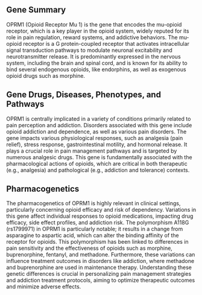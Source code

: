 ## Gene Summary
OPRM1 (Opioid Receptor Mu 1) is the gene that encodes the mu-opioid receptor, which is a key player in the opioid system, widely reputed for its role in pain regulation, reward systems, and addictive behaviors. The mu-opioid receptor is a G protein-coupled receptor that activates intracellular signal transduction pathways to modulate neuronal excitability and neurotransmitter release. It is predominantly expressed in the nervous system, including the brain and spinal cord, and is known for its ability to bind several endogenous opioids, like endorphins, as well as exogenous opioid drugs such as morphine.

## Gene Drugs, Diseases, Phenotypes, and Pathways
OPRM1 is centrally implicated in a variety of conditions primarily related to pain perception and addiction. Disorders associated with this gene include opioid addiction and dependence, as well as various pain disorders. The gene impacts various physiological responses, such as analgesia (pain relief), stress response, gastrointestinal motility, and hormonal release. It plays a crucial role in pain management pathways and is targeted by numerous analgesic drugs. This gene is fundamentally associated with the pharmacological actions of opioids, which are critical in both therapeutic (e.g., analgesia) and pathological (e.g., addiction and tolerance) contexts.

## Pharmacogenetics
The pharmacogenetics of OPRM1 is highly relevant in clinical settings, particularly concerning opioid efficacy and risk of dependency. Variations in this gene affect individual responses to opioid medications, impacting drug efficacy, side effect profiles, and addiction risk. The polymorphism A118G (rs1799971) in OPRM1 is particularly notable; it results in a change from asparagine to aspartic acid, which can alter the binding affinity of the receptor for opioids. This polymorphism has been linked to differences in pain sensitivity and the effectiveness of opioids such as morphine, buprenorphine, fentanyl, and methadone. Furthermore, these variations can influence treatment outcomes in disorders like addiction, where methadone and buprenorphine are used in maintenance therapy. Understanding these genetic differences is crucial in personalizing pain management strategies and addiction treatment protocols, aiming to optimize therapeutic outcomes and minimize adverse effects.